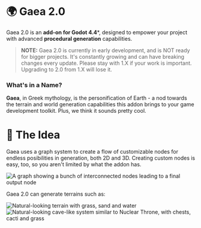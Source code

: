# 🌍 Gaea 2.0

Gaea 2.0 is an **add-on for Godot 4.4**\*, designed to empower your project with advanced **procedural generation** capabilities.

> **NOTE:** Gaea 2.0 is currently in early development, and is NOT ready for bigger projects. It's constantly growing and can have breaking changes every update. Please stay with 1.X if your work is important. Upgrading to 2.0 from 1.X will lose it.

### What's in a Name?

**Gaea**, in Greek mythology, is the personification of Earth - a nod towards the terrain and world generation capabilities this addon brings to your game development toolkit. Plus, we think it sounds pretty cool.

# 💫 The Idea

Gaea uses a graph system to create a flow of customizable nodes for endless posibilities in generation, both 2D and 3D. Creating custom nodes is easy, too, so you aren't limited by what the addon has.

![A graph showing a bunch of interconnected nodes leading to a final output node](/assets/graph_system.png)

Gaea 2.0 can generate terrains such as:

![Natural-looking terrain with grass, sand and water](/assets/terrain-showcase.png)
![Natural-looking cave-like system similar to Nuclear Throne, with chests, cacti and grass](/assets/nuclear-throne-style-showcase.png)